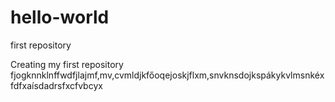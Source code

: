 # hello-world
first repository

Creating my first repository
fjogknnklnffwdfjlajmf,mv,cvmldjkfőoqejoskjflxm,snvknsdojkspákykvlmsnkéxfdfxaísdadrsfxcfvbcyx
